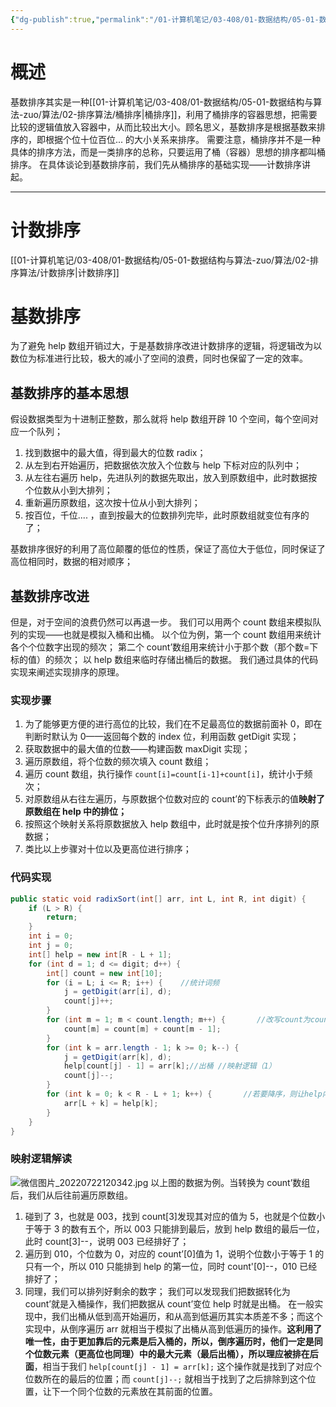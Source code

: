 ```yaml
---
{"dg-publish":true,"permalink":"/01-计算机笔记/03-408/01-数据结构/05-01-数据结构与算法-zuo/算法/02-排序算法/基数排序/","tags":["personal/blog","algorithm/sorting"]}
---
```



# 概述
基数排序其实是一种[[01-计算机笔记/03-408/01-数据结构/05-01-数据结构与算法-zuo/算法/02-排序算法/桶排序\|桶排序]]，利用了桶排序的容器思想，把需要比较的逻辑值放入容器中，从而比较出大小。顾名思义，基数排序是根据基数来排序的，即根据个位十位百位... 的大小关系来排序。
需要注意，桶排序并不是一种具体的排序方法，而是一类排序的总称，只要运用了桶（容器）思想的排序都叫桶排序。
在具体谈论到基数排序前，我们先从桶排序的基础实现——计数排序讲起。
***
# 计数排序
[[01-计算机笔记/03-408/01-数据结构/05-01-数据结构与算法-zuo/算法/02-排序算法/计数排序\|计数排序]]
# 基数排序
为了避免 help 数组开销过大，于是基数排序改进计数排序的逻辑，将逻辑改为以数位为标准进行比较，极大的减小了空间的浪费，同时也保留了一定的效率。
## 基数排序的基本思想
假设数据类型为十进制正整数，那么就将 help 数组开辟 10 个空间，每个空间对应一个队列；
1. 找到数据中的最大值，得到最大的位数 radix；
2. 从左到右开始遍历，把数据依次放入个位数与 help 下标对应的队列中；
3. 从左往右遍历 help，先进队列的数据先取出，放入到原数组中，此时数据按个位数从小到大排列；
4. 重新遍历原数组，这次按十位从小到大排列；
5. 按百位，千位.... ，直到按最大的位数排列完毕，此时原数组就变位有序的了；

基数排序很好的利用了高位颠覆的低位的性质，保证了高位大于低位，同时保证了高位相同时，数据的相对顺序；
## 基数排序改进
但是，对于空间的浪费仍然可以再退一步。
我们可以用两个 count 数组来模拟队列的实现——也就是模拟入桶和出桶。
以个位为例，第一个 count 数组用来统计各个个位数字出现的频次；
第二个 count’数组用来统计小于那个数（那个数=下标的值）的频次；
以 help 数组来临时存储出桶后的数据。
我们通过具体的代码实现来阐述实现排序的原理。
### 实现步骤
1. 为了能够更方便的进行高位的比较，我们在不足最高位的数据前面补 0，即在判断时默认为 0——返回每个数的 index 位，利用函数 getDigit 实现；
2. 获取数据中的最大值的位数——构建函数 maxDigit 实现；
3. 遍历原数组，将个位数的频次填入 count 数组；
4. 遍历 count 数组，执行操作 `count[i]=count[i-1]+count[i]`，统计小于频次；
5. 对原数组从右往左遍历，与原数据个位数对应的 count’的下标表示的值**映射了原数组在 help 中的排位；**
6. 按照这个映射关系将原数据放入 help 数组中，此时就是按个位升序排列的原数据；
7. 类比以上步骤对十位以及更高位进行排序；


### 代码实现
```java
public static void radixSort(int[] arr, int L, int R, int digit) {  
    if (L > R) {  
        return;  
    }  
    int i = 0;  
    int j = 0;  
    int[] help = new int[R - L + 1];  
    for (int d = 1; d <= digit; d++) {  
        int[] count = new int[10];  
        for (i = L; i <= R; i++) {    //统计词频  
            j = getDigit(arr[i], d);  
            count[j]++;  
        }  
        for (int m = 1; m < count.length; m++) {       //改写count为count’  
            count[m] = count[m] + count[m - 1];  
        }  
        for (int k = arr.length - 1; k >= 0; k--) {  
            j = getDigit(arr[k], d);  
            help[count[j] - 1] = arr[k];//出桶 //映射逻辑（1） 
            count[j]--;  
        }  
        for (int k = 0; k < R - L + 1; k++) {       //若要降序，则让help内的元素逆序输出到arr中即可  
            arr[L + k] = help[k];  
        }
    }
}
```
### 映射逻辑解读
![微信图片_20220722120342.jpg](/img/user/01-%E8%AE%A1%E7%AE%97%E6%9C%BA%E7%AC%94%E8%AE%B0/03-408/01-%E6%95%B0%E6%8D%AE%E7%BB%93%E6%9E%84/05-01-%E6%95%B0%E6%8D%AE%E7%BB%93%E6%9E%84%E4%B8%8E%E7%AE%97%E6%B3%95-zuo/%E7%AE%97%E6%B3%95/02-%E6%8E%92%E5%BA%8F%E7%AE%97%E6%B3%95/%E9%99%84%E4%BB%B6/%E5%BE%AE%E4%BF%A1%E5%9B%BE%E7%89%87_20220722120342.jpg)
以上图的数据为例。当转换为 count’数组后，我们从后往前遍历原数组。
1. 碰到了 3，也就是 003，找到 count[3]发现其对应的值为 5，也就是个位数小于等于 3 的数有五个，所以 003 只能排到最后，放到 help 数组的最后一位，此时 count[3]--，说明 003 已经排好了；
2. 遍历到 010，个位数为 0，对应的 count’[0]值为 1，说明个位数小于等于 1 的只有一个，所以 010 只能排到 help 的第一位，同时 count'[0]--，010 已经排好了；
3. 同理，我们可以排列好剩余的数字；
我们可以发现我们把数据转化为 count’就是入桶操作，我们把数据从 count’变位 help 时就是出桶。
在一般实现中，我们出桶从低到高开始遍历，和从高到低遍历其实本质差不多；而这个实现中，从倒序遍历 arr 就相当于模拟了出桶从高到低遍历的操作。**这利用了唯一性，由于更加靠后的元素是后入桶的，所以，倒序遍历时，他们一定是同个位数元素（更高位也同理）中的最大元素（最后出桶），所以理应被排在后面**，相当于我们 `help[count[j] - 1] = arr[k];` 这个操作就是找到了对应个位数所在的最后的位置；而 `count[j]--;` 就相当于找到了之后排除到这个位置，让下一个同个位数的元素放在其前面的位置。
